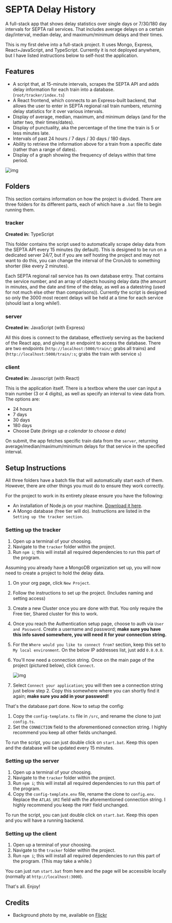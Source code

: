 # SEPTA Delay History

A full-stack app that shows delay statistics over single days or 7/30/180 day intervals for SEPTA rail services. That includes average delays on a certain day/interval, median delay, and maximum/minimum delays and their times.

This is my first delve into a full-stack project. It uses Mongo, Express, React+JavaScript, and TypeScript. Currently it is not deployed anywhere, but I have listed instructions below to self-host the application.

## Features

- A script that, at 15-minute intervals, scrapes the SEPTA API and adds delay information for each train into a database. (`root/tracker/index.ts`)
- A React frontend, which connects to an Express-built backend, that allows the user to enter in SEPTA regional rail train numbers, returning delay statistics for it over various intervals.
- Display of average, median, maximum, and minimum delays (and for the latter two, their times/dates).
- Display of punctuality, aka the percentage of the time the train is 5 or less minutes late.
- Intervals of past 24 hours / 7 days / 30 days / 180 days.
- Ability to retrieve the information above for a train from a specific date (rather than a range of dates).
- Display of a graph showing the frequency of delays within that time period.

![img](https://i.imgur.com/5rXvW2d.png)

## Folders

This section contains information on how the project is divided. There are three folders for its different parts, each of which have a `.bat` file to begin running them.

### tracker

**Created in:** TypeScript

This folder contains the script used to automatically scrape delay data from the SEPTA API every 15 minutes (by default). This is designed to be run on a dedicated server 24/7, but if you are self hosting the project and may not want to do this, you can change the interval of the CronJob to something shorter (like every 2 minutes).

Each SEPTA regional rail service has its own database entry. That contains the service number, and an array of objects housing delay data (the amount in minutes, and the date and time of the delay, as well as a datestring (used for not much else other than comparisons)). Currently the script is designed so only the 3000 most recent delays will be held at a time for each service (should last a long while!).

### server

**Created in:** JavaScript (with Express)

All this does is connect to the database, effectively serving as the backend of the React app, and giving it an endpoint to access the database. There are two endpoints (`http://localhost:5000/train/`; grabs all trains) and (`http://localhost:5000/train/:s`; grabs the train with service `s`)

### client

**Created in:** Javascript (with React)

This is the application itself. There is a textbox where the user can input a train number (3 or 4 digits), as well as specify an interval to view data from. The options are:

- 24 hours
- 7 days
- 30 days
- 180 days
- Choose Date _(brings up a calendar to choose a date)_

On submit, the app fetches specific train data from the `server`, returning average/median/maximum/minimum delays for that service in the specified interval.

## Setup Instructions

All three folders have a batch file that will automatically start each of them. However, there are other things you must do to ensure they work correctly.

For the project to work in its entirety please ensure you have the following:

- An installation of Node.js on your machine. [Download it here](https://nodejs.org/en/download/).
- A Mongo database (free tier will do). Instructions are listed in the `Setting up the tracker section`.

### Setting up the tracker

1. Open up a terminal of your choosing.
2. Navigate to the `tracker` folder within the project.
3. Run `npm i`; this will install all required dependencies to run this part of the program.

Assuming you already have a MongoDB organization set up, you will now need to create a project to hold the delay data.

1. On your org page, click `New Project`.
2. Follow the instructions to set up the project. (Includes naming and setting access)
3. Create a new Cluster once you are done with that. You only require the Free tier, Shared cluster for this to work.
4. Once you reach the Authentication setup page, choose to auth via `User and Password`. Create a username and password; **make sure you have this info saved somewhere, you will need it for your connection string.**
5. For the `Where would you like to connect from?` section, keep this set to `My local environment`. On the below IP addresses list, just add `0.0.0.0`.
6. You'll now need a connection string. Once on the main page of the project (pictured below), click `Connect`.

   ![img](https://i.imgur.com/4yadsew.png)

7. Select `Connect your application`; you will then see a connection string just below step 2. Copy this somewhere where you can shortly find it again; **make sure you add in your password!**

That's the database part done. Now to setup the config:

1. Copy the `config-template.ts` file in `/src`, and rename the clone to just `config.ts`.
2. Set the `CONNECTION` field to the aforementioned connection string. I highly recommend you keep all other fields unchanged.

To run the script, you can just double click on `start.bat`. Keep this open and the database will be updated every 15 minutes.

### Setting up the server

1. Open up a terminal of your choosing.
2. Navigate to the `tracker` folder within the project.
3. Run `npm i`; this will install all required dependencies to run this part of the program.
4. Copy the `config-template.env` file, rename the clone to `config.env`. Replace the `ATLAS_URI` field with the aforementioned connection string. I highly recommend you keep the `PORT` field unchanged.

To run the script, you can just double click on `start.bat`. Keep this open and you will have a running backend.

### Setting up the client

1. Open up a terminal of your choosing.
2. Navigate to the `tracker` folder within the project.
3. Run `npm i`; this will install all required dependencies to run this part of the program. (This may take a while.)

You can just run `start.bat` from here and the page will be accessible locally (normally at `http://localhost:3000`).

That's all. Enjoy!

## Credits

- Background photo by me, available on [Flickr](https://www.flickr.com/photos/183445295@N08/49550366117/in/datetaken/)
